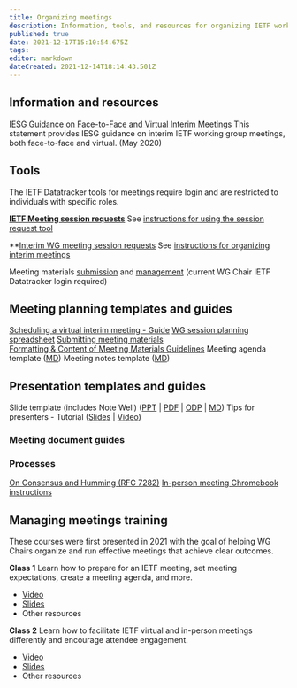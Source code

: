 ```yaml
---
title: Organizing meetings
description: Information, tools, and resources for organizing IETF working group meetings
published: true
date: 2021-12-17T15:10:54.675Z
tags: 
editor: markdown
dateCreated: 2021-12-14T18:14:43.501Z
---
```


## Information and resources

[IESG Guidance on Face-to-Face and Virtual Interim Meetings](https://www.ietf.org/about/groups/iesg/statements/interim-meetings-guidance-2016-01-16/)
This statement provides IESG guidance on interim IETF working group meetings, both face-to-face and virtual. (May 2020)

## Tools
The IETF Datatracker tools for meetings require login and are restricted to individuals with specific roles.

**[IETF Meeting session requests](https://datatracker.ietf.org/cgi-bin/wg/wg_session_requester.cgi)**
See [instructions for using the session request tool](/meetings/session-request-instructions)

**[Interim WG meeting session requests](https://datatracker.ietf.org/meeting/interim/request/)
See [instructions for organizing interim meetings](/meetings/interim-meeting-instructions)


Meeting materials [submission](https://datatracker.ietf.org/cgi-bin/wg/wg_proceedings.cgi) and [management](https://datatracker.ietf.org/cgi-bin/wg/wg_proceedings.cgi) (current WG Chair IETF Datatracker login required)

## Meeting planning templates and guides
[Scheduling a virtual interim meeting - Guide](https://chairs.ietf.org/en/scheduling-interim-meetings)
[WG session planning spreadsheet](https://docs.google.com/spreadsheets/d/1YFTZbzljjsNoedGhl4KC-12LqapSg8K34wRv3oLzBtE/edit?usp=sharing)
[Submitting meeting materials](https://www.ietf.org/chairs/meeting-materials/)
[Formatting & Content of Meeting Materials Guidelines](/meetings/guide-agendas-minutes)
Meeting agenda template ([MD](https://chairs.ietf.org/en/wg-meeting-agenda-template))
Meeting notes template ([MD](https://chairs.ietf.org/en/wg-meeting-notes-template))

## Presentation templates and guides
Slide template (includes Note Well) ([PPT](https://www.ietf.org/media/documents/note-well.pptx) | [PDF](https://www.ietf.org/media/documents/note-well_rgthisX.pdf) | [ODP](https://www.ietf.org/media/documents/note-well_IDvDk7Y.odp) | [MD](https://www.ietf.org/media/documents/note-well.md))
Tips for presenters - Tutorial ([Slides](https://www.ietf.org/documents/141/91-PresentationSkills-Howard.pdf) | [Video](https://youtu.be/wlodPLEtplU))

### Meeting document guides


### Processes
[On Consensus and Humming (RFC 7282)](https://www.rfc-editor.org/rfc/rfc7282.html)
[In-person meeting Chromebook instructions](https://www.ietf.org/media/documents/Loading_Your_Presentation_-_Rainbow.pdf)

## Managing meetings training
These courses were first presented in 2021 with the goal of helping WG Chairs organize and run effective meetings that achieve clear outcomes.

**Class 1**
Learn how to prepare for an IETF meeting, set meeting expectations, create a meeting agenda, and more.
+ [Video](https://youtu.be/xMCF4aI1b2k)
+ [Slides](https://drive.google.com/open?id=1TdypL5qbTzQPZPRpsTo--7CibhoNlLId)
+ Other resources

**Class 2**
Learn how to facilitate IETF virtual and in-person meetings differently and encourage attendee engagement.
+ [Video](https://youtu.be/p1FxGxmoZXM)
+ [Slides](https://drive.google.com/open?id=1crVfe4n17mQ7Q5AsCrdcUZDzdLmJ1Sop)
+ Other resources
  